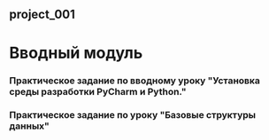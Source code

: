 ## project_001
# Вводный модуль
### Практическое задание по вводному уроку "Установка среды разработки PyCharm и Python."
### Практическое задание по уроку "Базовые структуры данных"